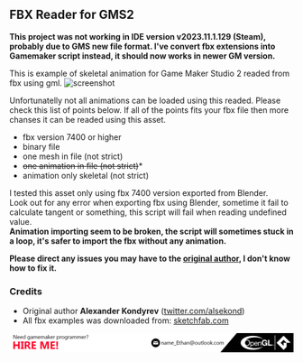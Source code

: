 ## FBX Reader for GMS2
**This project was not working in IDE version v2023.11.1.129 (Steam), probably due to GMS new file format. I've convert fbx extensions into Gamemaker script instead, it should now works in newer GM version.**

This is example of skeletal animation for Game Maker Studio 2 readed from fbx using gml.
![screenshot](https://i.imgur.com/vqBnRhg.jpg)

Unfortunatelly not all animations can be loaded using this readed. Please check this list of points below. If all of the points fits your fbx file then more chanses it can be readed using this asset.
* fbx version 7400 or higher
* binary file
* one mesh in file (not strict)
* ~~one animation in file (not strict)~~*
* animation only skeletal (not strict)

I tested this asset only using fbx 7400 version exported from Blender.  
Look out for any error when exporting fbx using Blender, sometime it fail to calculate tangent or something, this script will fail when reading undefined value.  
**Animation importing seem to be broken, the script will sometimes stuck in a loop,  it's safer to import the fbx without any animation.**
  
**Please direct any issues you may have to the [original author](https://github.com/alsekond/fbx_reader), I don't know how to fix it.**
### Credits
* Original author **Alexander Kondyrev** ([twitter.com/alsekond](https://twitter.com/alsekond))
* All fbx examples was downloaded from: [sketchfab.com](https://sketchfab.com)

[<img src="https://github.com/callmeEthan/PrimeFramework_Sponza/blob/main/Screenshots/ads.jpg?raw=true">](mailto:name_Ethan@outlook.com)
